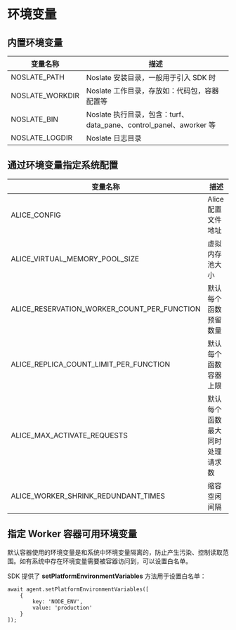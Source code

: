 # 环境变量

## 内置环境变量
|变量名称|描述|
|----|----|
|NOSLATE_PATH|Noslate 安装目录，一般用于引入 SDK 时|
|NOSLATE_WORKDIR|Noslate 工作目录，存放如：代码包，容器配置等|
|NOSLATE_BIN|Noslate 执行目录，包含：turf、data_pane、control_panel、aworker 等|
|NOSLATE_LOGDIR|Noslate 日志目录|

## 通过环境变量指定系统配置
|变量名称|描述|
|----|----|
|ALICE_CONFIG|Alice 配置文件地址|
|ALICE_VIRTUAL_MEMORY_POOL_SIZE|虚拟内存池大小|
|ALICE_RESERVATION_WORKER_COUNT_PER_FUNCTION|默认每个函数预留数量|
|ALICE_REPLICA_COUNT_LIMIT_PER_FUNCTION|默认每个函数容器上限|
|ALICE_MAX_ACTIVATE_REQUESTS|默认每个函数最大同时处理请求数|
|ALICE_WORKER_SHRINK_REDUNDANT_TIMES|缩容空闲间隔|

## 指定 Worker 容器可用环境变量
默认容器使用的环境变量是和系统中环境变量隔离的，防止产生污染、控制读取范围。如有系统中存在环境变量需要被容器访问到，可以设置白名单。

SDK 提供了 **setPlatformEnvironmentVariables** 方法用于设置白名单：
```
await agent.setPlatformEnvironmentVariables([
    {
        key: 'NODE_ENV',
        value: 'production'
    }
]);
```
